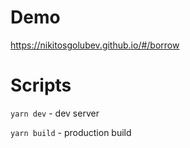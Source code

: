 # Demo
https://nikitosgolubev.github.io/#/borrow

# Scripts
```yarn dev``` - dev server

```yarn build``` - production build
